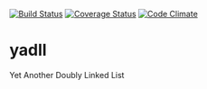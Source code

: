 [![Build Status](https://travis-ci.org/ponury-kostek/yadll.svg?branch=master)](https://travis-ci.org/ponury-kostek/yadll)
[![Coverage Status](https://coveralls.io/repos/github/ponury-kostek/yadll/badge.svg?branch=master)](https://coveralls.io/github/ponury-kostek/yadll?branch=master)
[![Code Climate](https://codeclimate.com/github/ponury-kostek/yadll/badges/gpa.svg)](https://codeclimate.com/github/ponury-kostek/yadll)
# yadll
Yet Another Doubly Linked List

